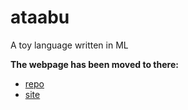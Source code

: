 # ataabu
A toy language written in ML

**The webpage has been moved to there:**
 - [repo](https://git.kianting.info/?p=archivesOfToyLang;a=summary)
 - [site](https://kianting.info/wiki/w/Project:ArchivesOfToyLang)
